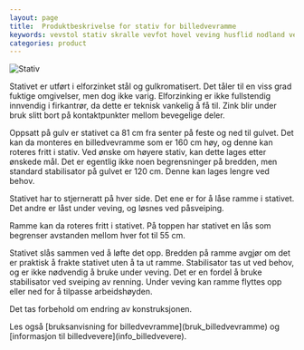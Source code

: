 ```yaml
---
layout: page
title:  Produktbeskrivelse for stativ for billedvevramme
keywords: vevstol stativ skralle vevfot hovel veving husflid nodland vev produksjon
categories: product
---
```


<img src="<%= relative_url '/images/image07_thumb.jpg' %>" alt="Stativ" />

<p class="block">
  Stativet er utført i elforzinket stål og gulkromatisert.
  Det tåler til en viss grad fuktige omgivelser, men dog ikke varig.
  Elforzinking er ikke fullstendig innvendig i firkantrør,
  da dette er teknisk vankelig å få til.
  Zink blir under bruk slitt bort på kontaktpunkter mellom bevegelige deler.
</p>

<p class="block">
  Oppsatt på gulv er stativet ca 81 cm fra senter på feste og ned til gulvet.
  Det kan da monteres en billedvevramme som er 160 cm høy,
  og denne kan roteres fritt i stativ.
  Ved ønske om høyere stativ, kan dette lages etter ønskede mål.
  Det er egentlig ikke noen begrensninger på bredden,
  men standard stabilisator på gulvet er 120 cm.
  Denne kan lages lengre ved behov.
</p>

<p class="block">
  Stativet har to stjerneratt på hver side.
  Det ene er for å låse ramme i stativet.
  Det andre er låst under veving, og løsnes ved påsveiping.
</p>

<p class="block">
  Ramme kan da roteres fritt i stativet.
  På toppen har stativet en lås som begrenser
  avstanden mellom hver fot til 55 cm.
</p>

<p class="block">
  Stativet slås sammen ved å løfte det opp.
  Bredden på ramme avgjør om det er praktisk
  å frakte stativet uten å ta ut ramme.
  Stabilisator tas ut ved behov, og er ikke nødvendig å bruke under veving.
  Det er en fordel å bruke stabilisator ved sveiping av renning.
  Under veving kan ramme flyttes opp eller ned for å tilpasse arbeidshøyden.
</p>

<p class="block">
  Det tas forbehold om endring av konstruksjonen.
</p>

<p class="block">
  Les også [bruksanvisning for billedvevramme](bruk_billedvevramme)
  og [informasjon til billedvevere](info_billedvevere).
</p>
